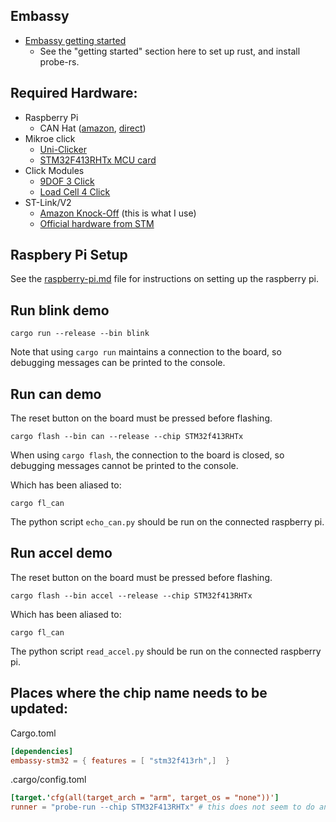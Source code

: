 ## Embassy
- [Embassy getting started](https://embassy.dev/book/dev/getting_started.html)
    - See the "getting started" section here to set up rust, and install probe-rs.


## Required Hardware:
- Raspberry Pi
    - CAN Hat ([amazon](https://www.amazon.com/RS485-CAN-HAT-Long-Distance-Communication/dp/B07VMB1ZKH), [direct](https://www.waveshare.com/rs485-can-hat.htm))
- Mikroe click
    - [Uni-Clicker](https://www.mikroe.com/uni-clicker)
    - [STM32F413RHTx MCU card](https://www.mikroe.com/mcu-card-29-for-stm32-stm32f413rh)
- Click Modules
    - [9DOF 3 Click](https://www.mikroe.com/9dof-3-click)
    - [Load Cell 4 Click](https://www.mikroe.com/load-cell-4-click)
- ST-Link/V2
    - [Amazon Knock-Off](https://www.amazon.com/s?k=st+link+v2) (this is what I use)
    - [Official hardware from STM](https://www.st.com/en/development-tools/st-link-v2.html)


## Raspbery Pi Setup
See the [raspberry-pi.md](./raspberry-pi.md) file for instructions on setting up the raspberry pi.

## Run blink demo
``` console
cargo run --release --bin blink
```

Note that using `cargo run` maintains a connection to the board, so debugging messages can be printed to the console.

## Run can demo
The reset button on the board must be pressed before flashing.
``` console
cargo flash --bin can --release --chip STM32f413RHTx
```

When using `cargo flash`, the connection to the board is closed, so debugging messages cannot be printed to the console.

Which has been aliased to:
``` console
cargo fl_can
```

The python script `echo_can.py` should be run on the connected raspberry pi. 

## Run accel demo
The reset button on the board must be pressed before flashing.
``` console
cargo flash --bin accel --release --chip STM32f413RHTx
```

Which has been aliased to:
``` console
cargo fl_can
```

The python script `read_accel.py` should be run on the connected raspberry pi.

## Places where the chip name needs to be updated:
Cargo.toml
``` toml 
[dependencies]
embassy-stm32 = { features = [ "stm32f413rh",]  }
```

.cargo/config.toml
``` toml
[target.'cfg(all(target_arch = "arm", target_os = "none"))']
runner = "probe-run --chip STM32F413RHTx" # this does not seem to do anything
```